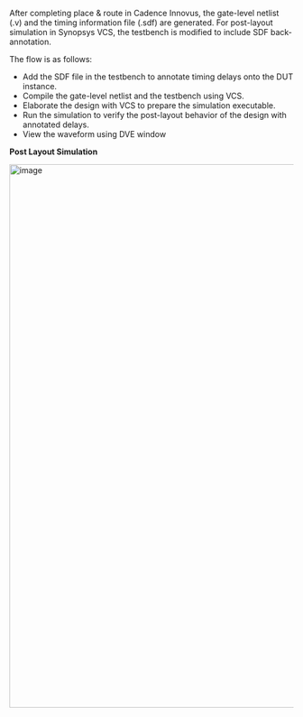 After completing place & route in Cadence Innovus, the gate-level netlist (.v) and the timing information file (.sdf) are generated.
For post-layout simulation in Synopsys VCS, the testbench is modified to include SDF back-annotation.

The flow is as follows:

- Add the SDF file in the testbench to annotate timing delays onto the DUT instance.
- Compile the gate-level netlist and the testbench using VCS.
- Elaborate the design with VCS to prepare the simulation executable.
- Run the simulation to verify the post-layout behavior of the design with annotated delays.
- View the waveform using DVE window

__Post Layout Simulation__
  
<img width="1919" height="964" alt="image" src="https://github.com/user-attachments/assets/95bab5e6-21e3-4df5-a695-e6bbf88d76a6" />
